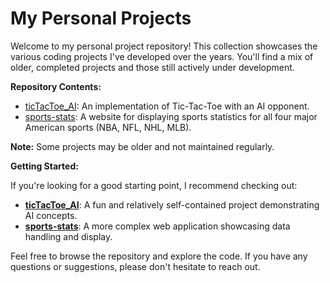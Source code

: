 # My Personal Projects

Welcome to my personal project repository! This collection showcases the various coding projects I've developed over the years. You'll find a mix of older, completed projects and those still actively under development.

**Repository Contents:**

* [ticTacToe_AI](https://github.com/shaclay346/My_Projects/tree/master/tic-tac-toe-AI): An implementation of Tic-Tac-Toe with an AI opponent.
* [sports-stats](https://github.com/shaclay346/My_Projects/tree/master/sports-stats): A website for displaying sports statistics for all four major American sports (NBA, NFL, NHL, MLB).

**Note:** Some projects may be older and not maintained regularly.

**Getting Started:**

If you're looking for a good starting point, I recommend checking out:

* **[ticTacToe_AI](https://github.com/shaclay346/My_Projects/tree/master/tic-tac-toe-AI)**: A fun and relatively self-contained project demonstrating AI concepts.
* **[sports-stats](https://github.com/shaclay346/My_Projects/tree/master/sports-stats)**: A more complex web application showcasing data handling and display.

Feel free to browse the repository and explore the code. If you have any questions or suggestions, please don't hesitate to reach out.
